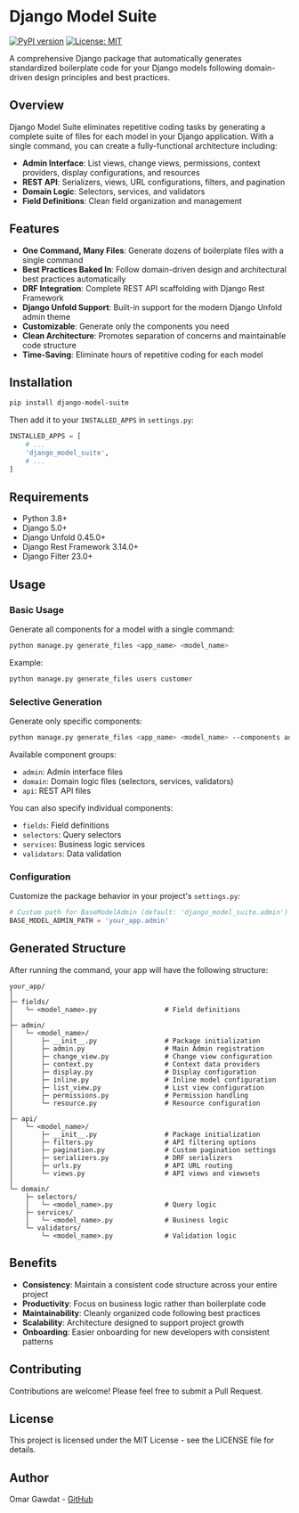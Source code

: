 # Django Model Suite

[![PyPI version](https://badge.fury.io/py/django-model-suite.svg)](https://badge.fury.io/py/django-model-suite)
[![License: MIT](https://img.shields.io/badge/License-MIT-yellow.svg)](https://opensource.org/licenses/MIT)

A comprehensive Django package that automatically generates standardized boilerplate code for your Django models following domain-driven design principles and best practices.

## Overview

Django Model Suite eliminates repetitive coding tasks by generating a complete suite of files for each model in your Django application. With a single command, you can create a fully-functional architecture including:

- **Admin Interface**: List views, change views, permissions, context providers, display configurations, and resources
- **REST API**: Serializers, views, URL configurations, filters, and pagination
- **Domain Logic**: Selectors, services, and validators
- **Field Definitions**: Clean field organization and management

## Features

- **One Command, Many Files**: Generate dozens of boilerplate files with a single command
- **Best Practices Baked In**: Follow domain-driven design and architectural best practices automatically
- **DRF Integration**: Complete REST API scaffolding with Django Rest Framework
- **Django Unfold Support**: Built-in support for the modern Django Unfold admin theme
- **Customizable**: Generate only the components you need
- **Clean Architecture**: Promotes separation of concerns and maintainable code structure
- **Time-Saving**: Eliminate hours of repetitive coding for each model

## Installation

```bash
pip install django-model-suite
```

Then add it to your `INSTALLED_APPS` in `settings.py`:

```python
INSTALLED_APPS = [
    # ...
    'django_model_suite',
    # ...
]
```

## Requirements

- Python 3.8+
- Django 5.0+
- Django Unfold 0.45.0+
- Django Rest Framework 3.14.0+
- Django Filter 23.0+

## Usage

### Basic Usage

Generate all components for a model with a single command:

```bash
python manage.py generate_files <app_name> <model_name>
```

Example:

```bash
python manage.py generate_files users customer
```

### Selective Generation

Generate only specific components:

```bash
python manage.py generate_files <app_name> <model_name> --components admin api
```

Available component groups:
- `admin`: Admin interface files
- `domain`: Domain logic files (selectors, services, validators)
- `api`: REST API files

You can also specify individual components:
- `fields`: Field definitions
- `selectors`: Query selectors
- `services`: Business logic services
- `validators`: Data validation

### Configuration

Customize the package behavior in your project's `settings.py`:

```python
# Custom path for BaseModelAdmin (default: 'django_model_suite.admin')
BASE_MODEL_ADMIN_PATH = 'your_app.admin'
```

## Generated Structure

After running the command, your app will have the following structure:

```
your_app/
│
├─ fields/
│   └─ <model_name>.py                 # Field definitions
│
├─ admin/
│   └─ <model_name>/
│       ├─ __init__.py                 # Package initialization
│       ├─ admin.py                    # Main Admin registration
│       ├─ change_view.py              # Change view configuration
│       ├─ context.py                  # Context data providers
│       ├─ display.py                  # Display configuration
│       ├─ inline.py                   # Inline model configuration
│       ├─ list_view.py                # List view configuration
│       ├─ permissions.py              # Permission handling
│       └─ resource.py                 # Resource configuration
│
├─ api/
│   └─ <model_name>/
│       ├─ __init__.py                 # Package initialization
│       ├─ filters.py                  # API filtering options
│       ├─ pagination.py               # Custom pagination settings
│       ├─ serializers.py              # DRF serializers
│       ├─ urls.py                     # API URL routing
│       └─ views.py                    # API views and viewsets
│
└─ domain/
    ├─ selectors/
    │   └─ <model_name>.py             # Query logic
    ├─ services/
    │   └─ <model_name>.py             # Business logic
    └─ validators/
        └─ <model_name>.py             # Validation logic
```

## Benefits

- **Consistency**: Maintain a consistent code structure across your entire project
- **Productivity**: Focus on business logic rather than boilerplate code
- **Maintainability**: Cleanly organized code following best practices
- **Scalability**: Architecture designed to support project growth
- **Onboarding**: Easier onboarding for new developers with consistent patterns

## Contributing

Contributions are welcome! Please feel free to submit a Pull Request.

## License

This project is licensed under the MIT License - see the LICENSE file for details.

## Author

Omar Gawdat - [GitHub](https://github.com/omargawdat)